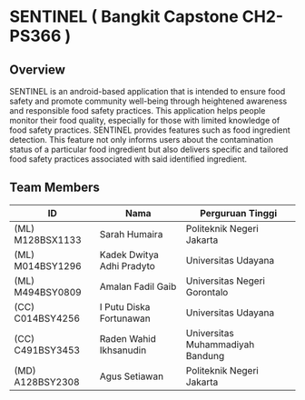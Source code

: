 # SENTINEL ( Bangkit Capstone CH2-PS366 )
## Overview
SENTINEL is an android-based application that is intended to ensure food safety and promote community well-being through heightened awareness and responsible food safety practices. This application helps people monitor their food quality, especially for those with limited knowledge of food safety practices. SENTINEL provides features such as food ingredient detection. This feature not only informs users about the contamination status of a particular food ingredient but also delivers specific and tailored food safety practices associated with said identified ingredient. 



## Team Members 

| ID             | Nama                           | Perguruan Tinggi                 |
| -------------- | ------------------------------ | ---------------------------------|
| (ML) M128BSX1133 | Sarah Humaira                | Politeknik Negeri Jakarta       |
| (ML) M014BSY1296 | Kadek Dwitya Adhi Pradyto     | Universitas Udayana             |
| (ML) M494BSY0809 | Amalan Fadil Gaib             | Universitas Negeri Gorontalo    |
| (CC) C014BSY4256 | I Putu Diska Fortunawan       | Universitas Udayana             |
| (CC) C491BSY3453 | Raden Wahid Ikhsanudin        | Universitas Muhammadiyah Bandung|
| (MD) A128BSY2308 | Agus Setiawan                 | Politeknik Negeri Jakarta       |

